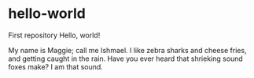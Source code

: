 # hello-world
First repository 
Hello, world!

My name is Maggie; call me Ishmael. I like zebra sharks and cheese fries, and getting caught in the rain.
Have you ever heard that shrieking sound foxes make? I am that sound.

